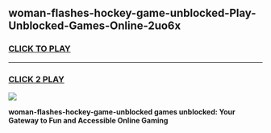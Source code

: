 
## woman-flashes-hockey-game-unblocked-Play-Unblocked-Games-Online-2uo6x
<h3>
<a href="https://premium76.site?title=woman-flashes-hockey-game-unblocked&ref=25A">CLICK TO PLAY</a></h3>
<hr>

<h3>
<a href="https://premium76.site?title=woman-flashes-hockey-game-unblocked&ref=25A">CLICK 2 PLAY</a>
  
</h3>

<a href="https://premium76.site?title=woman-flashes-hockey-game-unblocked&ref=25A"><img src="https://clearcache.store/games.png"></a>


**woman-flashes-hockey-game-unblocked games unblocked: Your Gateway to Fun and Accessible Online Gaming**
